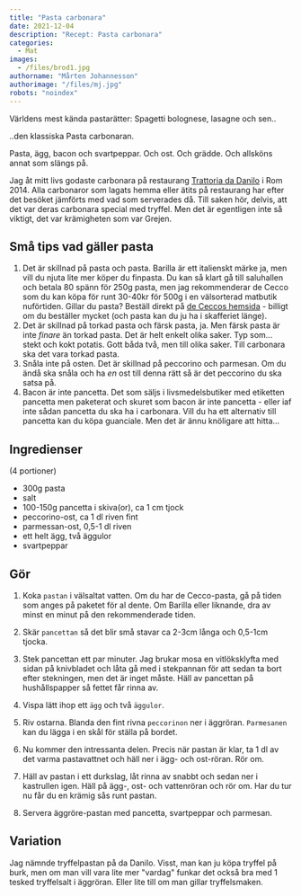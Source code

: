 ```yaml
---
title: "Pasta carbonara"
date: 2021-12-04
description: "Recept: Pasta carbonara"
categories:
  - Mat
images:
  - /files/brod1.jpg
authorname: "Mårten Johannesson"
authorimage: "/files/mj.jpg"
robots: "noindex"
---
```


Världens mest kända pastarätter: Spagetti bolognese, lasagne och sen..
<!--more-->
..den klassiska Pasta carbonaran.

Pasta, ägg, bacon och svartpeppar. Och ost. Och grädde. Och allsköns annat som slängs på.

Jag åt mitt livs godaste carbonara på restaurang [Trattoria da Danilo](https://www.trattoriadadanilo.com/) i Rom 2014. Alla carbonaror som lagats hemma eller ätits på restaurang har efter det besöket jämförts med vad som serverades då. Till saken hör, delvis, att det var deras carbonara special med tryffel. Men det är egentligen inte så viktigt, det var krämigheten som var Grejen.

## Små tips vad gäller pasta

1. Det är skillnad på pasta och pasta. Barilla är ett italienskt märke ja, men vill du njuta lite mer köper du finpasta. Du kan så klart gå till saluhallen och betala 80 spänn för 250g pasta, men jag rekommenderar de Cecco som du kan köpa för runt 30-40kr för 500g i en välsorterad matbutik nuförtiden. Gillar du pasta? Beställ direkt på [de Ceccos hemsida](https://shop.dececco.com/it/en/) - billigt om du beställer mycket (och pasta kan du ju ha i skafferiet länge).
2. Det är skillnad på torkad pasta och färsk pasta, ja. Men färsk pasta är inte *finare* än torkad pasta. Det är helt enkelt olika saker. Typ som... stekt och kokt potatis. Gott båda två, men till olika saker. Till carbonara ska det vara torkad pasta.
3. Snåla inte på osten. Det är skillnad på peccorino och parmesan. Om du ändå ska snåla och ha *en* ost till denna rätt så är det peccorino du ska satsa på.
4. Bacon är inte pancetta. Det som säljs i livsmedelsbutiker med etiketten pancetta men paketerat och skuret som bacon är inte pancetta - eller iaf inte sådan pancetta du ska ha i carbonara. Vill du ha ett alternativ till pancetta kan du köpa guanciale. Men det är ännu knöligare att hitta...


## Ingredienser
(4 portioner)
* 300g pasta
* salt
* 100-150g pancetta i skiva(or), ca 1 cm tjock
* peccorino-ost, ca 1 dl riven fint
* parmessan-ost, 0,5-1 dl riven
* ett helt ägg, två äggulor
* svartpeppar


## Gör

1. Koka `pastan` i välsaltat vatten. Om du har de Cecco-pasta, gå på tiden som anges på paketet för al dente. Om Barilla eller liknande, dra av minst en minut på den rekommenderade tiden.

2. Skär `pancettan` så det blir små stavar ca 2-3cm långa och 0,5-1cm tjocka.

3. Stek pancettan ett par minuter. Jag brukar mosa en vitlöksklyfta med sidan på knivbladet och låta gå med i stekpannan för att sedan ta bort efter stekningen, men det är inget måste. Häll av pancettan på hushållspapper så fettet får rinna av.

4. Vispa lätt ihop ett `ägg` och två `äggulor`.

5. Riv ostarna. Blanda den fint rivna `peccorinon` ner i äggröran. `Parmesanen` kan du lägga i en skål för ställa på bordet.

6. Nu kommer den intressanta delen. Precis när pastan är klar, ta 1 dl av det varma pastavattnet och häll ner i ägg- och ost-röran. Rör om.

7. Häll av pastan i ett durkslag, låt rinna av snabbt och sedan ner i kastrullen igen. Häll på ägg-, ost- och vattenröran och rör om. Har du tur nu får du en krämig sås runt pastan.

8. Servera äggröre-pastan med pancetta, svartpeppar och parmesan.

## Variation

Jag nämnde tryffelpastan på da Danilo. Visst, man kan ju köpa tryffel på burk, men om man vill vara lite mer "vardag" funkar det också bra med 1 tesked tryffelsalt i äggröran. Eller lite till om man gillar tryffelsmaken.